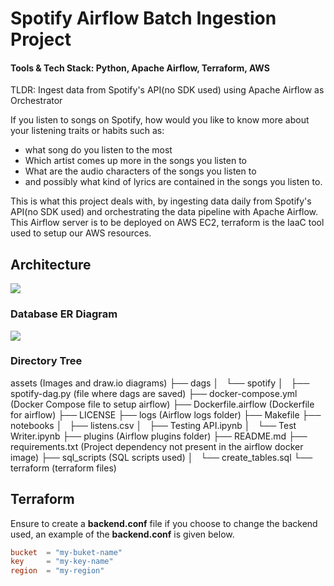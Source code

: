 # Spotify Airflow Batch Ingestion Project

#### Tools & Tech Stack: Python, Apache Airflow, Terraform, AWS

TLDR: Ingest data from Spotify's API(no SDK used) using Apache Airflow as Orchestrator

If you listen to songs on Spotify, how would you like to know more about your listening traits or habits such as: 
- what song do you listen to the most
- Which artist comes up more in the songs you listen to
- What are the audio characters of the songs you listen to
- and possibly what kind of lyrics are contained in the songs you listen to.

This is what this project deals with, by ingesting data daily from Spotify's API(no SDK used) and orchestrating the data pipeline with Apache Airflow. This Airflow server is to be deployed on AWS EC2, terraform is the IaaC tool used to setup our AWS resources.

## Architecture

![](./assets/spotify.drawio.png)



### Database ER Diagram

![](./assets/database_er.drawio.png)

### Directory Tree
assets (Images and draw.io diagrams)
├── dags
│   └── spotify
│       ├── spotify-dag.py (file where dags are saved)
├── docker-compose.yml (Docker Compose file to setup airflow)
├── Dockerfile.airflow (Dockerfile for airflow)
├── LICENSE
├── logs (Airflow logs folder)
├── Makefile
├── notebooks
│   ├── listens.csv
│   ├── Testing API.ipynb
│   └── Test Writer.ipynb
├── plugins (Airflow plugins folder)
├── README.md
├── requirements.txt (Project dependency not present in the airflow docker image)
├── sql_scripts (SQL scripts used)
│   └── create_tables.sql
└── terraform (terraform files)


## Terraform
Ensure to create a **backend.conf** file if you choose to change the backend used, an example of the **backend.conf** is given below.
```conf
bucket  = "my-buket-name"
key     = "my-key-name"
region  = "my-region"
```